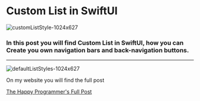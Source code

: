 <h1>Custom List in SwiftUI</h1>

![customListStyle-1024x627](https://user-images.githubusercontent.com/22882573/223831911-190fa2f4-8d5d-4576-971f-6a83fb087464.png)



<h3>In this post you will find Custom List in SwiftUI, how you can Create you own navigation bars and back-navigation buttons.</h3>

<hr>

![defaultListStyles-1024x627](https://user-images.githubusercontent.com/22882573/223832187-4755a9d6-c2e2-4b43-b1e7-8cc2cf05d676.png)

<p>On my website you will  find the full post</p>

<a href="https://thehappyprogrammer.com/custom-list-in-swiftui/">The Happy Programmer's Full Post</a>
